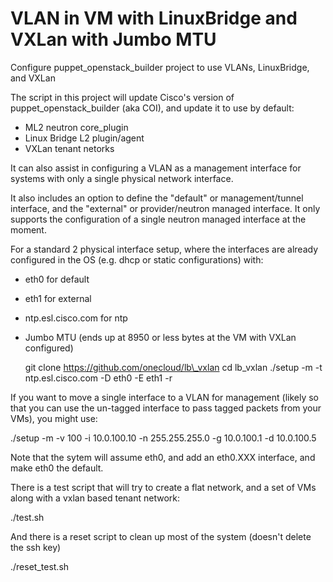 VLAN in VM with LinuxBridge and VXLan with Jumbo MTU
====================================================

Configure puppet\_openstack\_builder project to use VLANs, LinuxBridge,
and VXLan

The script in this project will update Cisco's version of 
puppet_openstack_builder (aka COI), and update it to use by default:
 - ML2 neutron core_plugin
 - Linux Bridge L2 plugin/agent
 - VXLan tenant netorks

It can also assist in configuring a VLAN as a management interface for
systems with only a single physical network interface.

It also includes an option to define the "default" or management/tunnel
interface, and the "external" or provider/neutron managed interface. It
only supports the configuration of a single neutron managed interface
at the moment.

For a standard 2 physical interface setup, where the interfaces are
already configured in the OS (e.g. dhcp or static configurations) with:
- eth0 for default
- eth1 for external
- ntp.esl.cisco.com for ntp
- Jumbo MTU (ends up at 8950 or less bytes at the VM with VXLan configured)

  git clone https://github.com/onecloud/lb\_vxlan
  cd lb\_vxlan
  ./setup -m -t ntp.esl.cisco.com -D eth0 -E eth1 -r

If you want to move a single interface to a VLAN for management (likely so that
you can use the un-tagged interface to pass tagged packets from your VMs), you
might use:

  ./setup -m -v 100 -i 10.0.100.10 -n 255.255.255.0 -g 10.0.100.1 -d 10.0.100.5

Note that the sytem will assume eth0, and add an eth0.XXX interface, and make
eth0 the default.

There is a test script that will try to create a flat network, and a set of VMs
along with a vxlan based tenant network:

  ./test.sh

And there is a reset script to clean up most of the system (doesn't delete the 
ssh key)

  ./reset_test.sh


